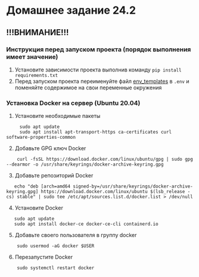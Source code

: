# Домашнее задание 24.2

## !!!ВНИМАНИЕ!!! ##
### Инструкция перед запуском проекта (порядок выполнения имеет значение)

1. Установите зависимости проекта выполнив команду `pip install requirements.txt`
2. Перед запуском проекта переименуйте файл [env_templates](.env) в `.env` и поменяйте содержимое на свои переменные окружения


### Установка Docker на сервер (Ubuntu 20.04)
1. Установите необходимые пакеты
```shell
     sudo apt update
     sudo apt install apt-transport-https ca-certificates curl software-properties-common
```
2. Добавьте GPG ключ Docker
```shell
    curl -fsSL https://download.docker.com/linux/ubuntu/gpg | sudo gpg --dearmor -o /usr/share/keyrings/docker-archive-keyring.gpg
```
3. Добавьте репозиторий Docker
```shell
   echo "deb [arch=amd64 signed-by=/usr/share/keyrings/docker-archive-keyring.gpg] https://download.docker.com/linux/ubuntu $(lsb_release -cs) stable" | sudo tee /etc/apt/sources.list.d/docker.list > /dev/null
```
4. Установите Docker
```shell
   sudo apt update
   sudo apt install docker-ce docker-ce-cli containerd.io
```
5. Добавьте своего пользователя в группу docker
```shell
    sudo usermod -aG docker $USER
```
6. Перезапустите Docker
```shell
    sudo systemctl restart docker
```